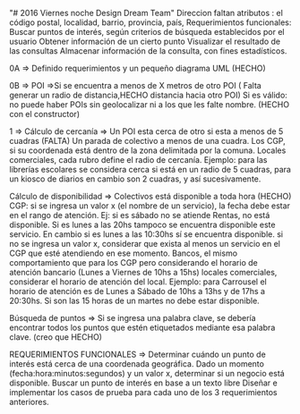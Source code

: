 "# 2016 Viernes noche Design Dream Team" 
Direccion faltan atributos :  el código postal, localidad, barrio, provincia, país,
Requerimientos funcionales: Buscar puntos de interés, según criterios de búsqueda establecidos por el usuario
                            Obtener información de un cierto punto
                            Visualizar el resultado de las consultas
                            Almacenar información de la consulta, con fines estadísticos. 

0A => Definido requerimientos y un pequeño diagrama UML (HECHO)

0B => POI =>Si se encuentra a menos de X metros de otro POI ( Falta generar un radio de distancia,HECHO distancia hacia otro POI)
            Si es válido: no puede haber POIs sin geolocalizar ni a los que les falte nombre. (HECHO con el constructor)
            
1  => Cálculo de cercanía => Un POI esta cerca de otro si esta a menos de 5 cuadras (FALTA)
                             Un parada de  colectivo a menos de una cuadra.
                             Los CGP, si su coordenada está dentro de la zona delimitada por la  comuna.
                             Locales comerciales, cada rubro define el radio de cercanía. Ejemplo: para las librerías                                         escolares se considera cerca si está en un radio de 5 cuadras, para un kiosco de diarios en                                       cambio son 2 cuadras, y así sucesivamente.

   Cálculo de disponibilidad => Colectivos está disponible a toda hora (HECHO)
                                CGP: si se ingresa un valor x (el nombre de un servicio), la fecha debe estar en el rango de atención. Ej: si es sábado no se atiende Rentas, no está disponible. Si es lunes a las 20hs tampoco se encuentra disponible este servicio. En cambio si es lunes a las 10:30hs sí se encuentra disponible.
si no se ingresa un valor x, considerar que exista al menos un servicio en el CGP que esté atendiendo en ese momento.
                                Bancos, el mismo comportamiento que para los CGP pero considerando el horario de atención bancario (Lunes a Viernes de 10hs a 15hs)
                                locales comerciales,  considerar el horario de atención del local. Ejemplo: para Carrousel el horario de atención es de Lunes a Sábado de 10hs a 13hs y de 17hs a 20:30hs. Si son las 15 horas de un martes no debe estar disponible.

  Búsqueda de puntos => Si se ingresa una palabra clave, se debería encontrar todos los puntos que estén etiquetados mediante                          esa palabra clave.  (creo que HECHO)
  
  REQUERIMIENTOS FUNCIONALES => Determinar cuándo un punto de interés está cerca de una coordenada geográfica. 
                                Dado un momento (fecha:hora:minutos:segundos) y un valor x, determinar si un negocio está                                        disponible.
                                Buscar un punto de interés en base a un texto libre 
                                Diseñar e implementar los casos de prueba para cada uno de los 3 requerimientos anteriores.

            
      
